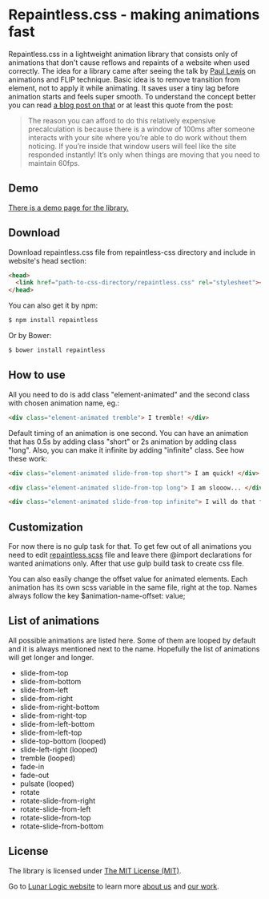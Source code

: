 # Repaintless.css - making animations fast

Repaintless.css in a lightweight animation library that consists only of animations that don't cause reflows and repaints of a website when used correctly. The idea for a library came after seeing the talk by [Paul Lewis](https://twitter.com/aerotwist) on animations and FLIP technique. Basic idea is to remove transition from element, not to apply it while animating. It saves user a tiny lag before animation starts and feels super smooth. To understand the concept better you can read [a blog post on that](https://aerotwist.com/blog/flip-your-animations/) or at least this quote from the post:

> The reason you can afford to do this relatively expensive precalculation is because there is a window of 100ms after someone interacts with your site where you’re able to do work without them noticing. If you’re inside that window users will feel like the site responded instantly! It’s only when things are moving that you need to maintain 60fps.

## Demo

[There is a demo page for the library.](http://szynszyliszys.github.io/repaintless/)

## Download

Download repaintless.css file from repaintless-css directory and include in website's head section:

```html
<head>
  <link href="path-to-css-directory/repaintless.css" rel="stylesheet"></link>
</head>
```

You can also get it by npm:

```sh
$ npm install repaintless
```

Or by Bower:

```sh
$ bower install repaintless
```


## How to use

All you need to do is add class "element-animated" and the second class with chosen animation name, eg.:

```html
<div class="element-animated tremble"> I tremble! </div>
```

Default timing of an animation is one second. You can have an animation that has 0.5s by adding class "short" or 2s animation by adding class "long". Also, you can make it infinite by adding "infinite" class. See how these work:

```html
<div class="element-animated slide-from-top short"> I am quick! </div>

<div class="element-animated slide-from-top long"> I am slooow... </div>

<div class="element-animated slide-from-top infinite"> I will do that forever to drive you crazy! </div>
```

## Customization

For now there is no gulp task for that. To get few out of all animations you need to edit [repaintless.scss](https://github.com/szynszyliszys/repaintless/blob/master/app/scss/repaintless.scss) file and leave there @import declarations for wanted animations only. After that use gulp build task to create css file.

You can also easily change the offset value for animated elements. Each animation has its own scss  variable in the same file, right at the top. Names always follow the key $animation-name-offset: value;

## List of animations

All possible animations are listed here. Some of them are looped by default and it is always mentioned next to the name. Hopefully the list of animations will get longer and longer.

- slide-from-top
- slide-from-bottom
- slide-from-left
- slide-from-right
- slide-from-right-bottom
- slide-from-right-top
- slide-from-left-bottom
- slide-from-left-top
- slide-top-bottom (looped)
- slide-left-right (looped)
- tremble (looped)
- fade-in
- fade-out
- pulsate (looped)
- rotate
- rotate-slide-from-right
- rotate-slide-from-left
- rotate-slide-from-top
- rotate-slide-from-bottom

## License

The library is licensed under [The MIT License (MIT)](http://choosealicense.com/licenses/mit/).

Go to [Lunar Logic website](http://www.lunarlogic.io/) to learn more [about us](http://www.lunarlogic.io/company) and [our work](http://www.lunarlogic.io/portfolio).



